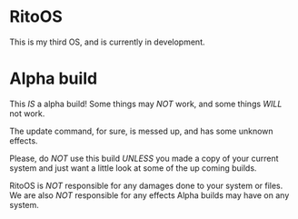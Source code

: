 # RitoOS
This is my third OS, and is currently in development.


# Alpha build
This *IS* a alpha build!
Some things may *NOT* work, and some things *WILL* not work.

The update command, for sure, is messed up, and has some unknown
effects.

Please, do *NOT* use this build *UNLESS* you made a copy of your current system and just want a little look at some of the
up coming builds.

RitoOS is *NOT* responsible for any damages done to your system or files. We are also *NOT* responsible for any effects Alpha builds may have on any system.
